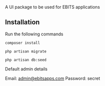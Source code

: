 

A UI package to be used for EBITS applications

## Installation
Run the following commands
```
composer install
```

```
php artisan migrate 
```

```
php artisan db:seed
```

Default admin details

Email: admin@ebitsapps.com
Password: secret